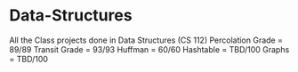 # Data-Structures
All the Class projects done in Data Structures (CS 112)
Percolation Grade = 89/89
Transit Grade = 93/93
Huffman = 60/60
Hashtable = TBD/100
Graphs = TBD/100
